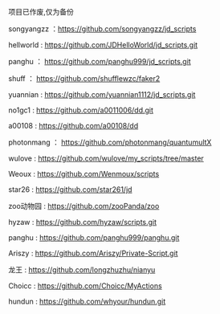 项目已作废,仅为备份

songyangzz ：https://github.com/songyangzz/jd_scripts

hellworld :  https://github.com/JDHelloWorld/jd_scripts.git

panghu ： https://github.com/panghu999/jd_scripts.git

shuff ： https://github.com/shufflewzc/faker2

yuannian : https://github.com/yuannian1112/jd_scripts.git

no1gc1 : https://github.com/a0011006/dd.git

a00108 : https://github.com/a00108/dd

photonmang ： https://github.com/photonmang/quantumultX

wulove : https://github.com/wulove/my_scripts/tree/master

Weoux : https://github.com/Wenmoux/scripts

star26 : https://github.com/star261/jd

zoo动物园 : https://github.com/zooPanda/zoo

hyzaw : https://github.com/hyzaw/scripts.git

panghu : https://github.com/panghu999/panghu.git

Ariszy : https://github.com/Ariszy/Private-Script.git

龙王 : https://github.com/longzhuzhu/nianyu

Choicc : https://github.com/Choicc/MyActions

hundun : https://github.com/whyour/hundun.git
